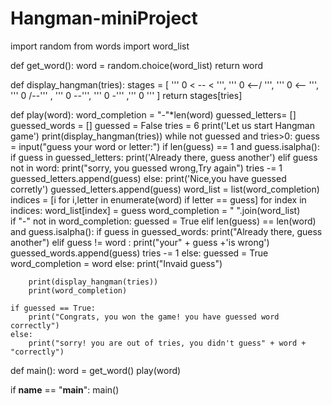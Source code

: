 # Hangman-miniProject 

import random 
from words import word_list 

def get_word():
    word = random.choice(word_list) 
    return word 

def display_hangman(tries):
    stages = [
       ''' 0 < -- < ''', ''' 0 <--/ ''', ''' 0 <-- ''', ''' 0 /--''' , ''' 0 --''', ''' 0 -''' ,''' 0 ''' ]
    return stages[tries]


def play(word):
    word_completion = "-"*len(word)
    guessed_letters= []
    guessed_words = []
    guessed = False
    tries = 6 
    print('Let us start Hangman game')
    print(display_hangman(tries))
    while not guessed and tries>0:
        guess = input("guess your word or letter:") 
        if len(guess) == 1 and guess.isalpha():
            if guess in guessed_letters:
                print('Already there, guess another')
            elif guess not in word:
                print("sorry, you guessed wrong,Try again")
                tries -= 1
                guessed_letters.append(guess)
            else: 
                print('Nice,you have guessed corretly')
                guessed_letters.append(guess)
                word_list = list(word_completion)
                indices = [i for i,letter in enumerate(word) if letter == guess] 
                for index in indices:
                    word_list[index] = guess
                word_completion = " ".join(word_list)     
                if "-" not in word_completion:
                    guessed = True
        elif len(guess) == len(word) and guess.isalpha():
            if guess in guessed_words:
                print("Already there, guess another")
            elif guess != word :
                print("your" + guess +'is wrong') 
                guessed_words.append(guess)
                tries -= 1
            else: 
                guessed = True 
                word_completion = word
        else:
            print("Invaid guess")
    
        print(display_hangman(tries)) 
        print(word_completion)
    
    if guessed == True:
        print("Congrats, you won the game! you have guessed word correctly")
    else:
        print("sorry! you are out of tries, you didn't guess" + word + "correctly") 



def main():
    word = get_word()
    play(word) 

if __name__ == "__main__":
    main()
